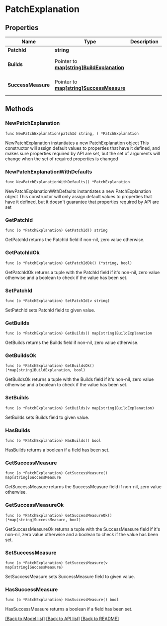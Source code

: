# PatchExplanation

## Properties

Name | Type | Description | Notes
------------ | ------------- | ------------- | -------------
**PatchId** | **string** |  | 
**Builds** | Pointer to [**map[string]BuildExplanation**](BuildExplanation.md) |  | [optional] [default to {}]
**SuccessMeasure** | Pointer to [**map[string]SuccessMeasure**](SuccessMeasure.md) |  | [optional] [default to {}]

## Methods

### NewPatchExplanation

`func NewPatchExplanation(patchId string, ) *PatchExplanation`

NewPatchExplanation instantiates a new PatchExplanation object
This constructor will assign default values to properties that have it defined,
and makes sure properties required by API are set, but the set of arguments
will change when the set of required properties is changed

### NewPatchExplanationWithDefaults

`func NewPatchExplanationWithDefaults() *PatchExplanation`

NewPatchExplanationWithDefaults instantiates a new PatchExplanation object
This constructor will only assign default values to properties that have it defined,
but it doesn't guarantee that properties required by API are set

### GetPatchId

`func (o *PatchExplanation) GetPatchId() string`

GetPatchId returns the PatchId field if non-nil, zero value otherwise.

### GetPatchIdOk

`func (o *PatchExplanation) GetPatchIdOk() (*string, bool)`

GetPatchIdOk returns a tuple with the PatchId field if it's non-nil, zero value otherwise
and a boolean to check if the value has been set.

### SetPatchId

`func (o *PatchExplanation) SetPatchId(v string)`

SetPatchId sets PatchId field to given value.


### GetBuilds

`func (o *PatchExplanation) GetBuilds() map[string]BuildExplanation`

GetBuilds returns the Builds field if non-nil, zero value otherwise.

### GetBuildsOk

`func (o *PatchExplanation) GetBuildsOk() (*map[string]BuildExplanation, bool)`

GetBuildsOk returns a tuple with the Builds field if it's non-nil, zero value otherwise
and a boolean to check if the value has been set.

### SetBuilds

`func (o *PatchExplanation) SetBuilds(v map[string]BuildExplanation)`

SetBuilds sets Builds field to given value.

### HasBuilds

`func (o *PatchExplanation) HasBuilds() bool`

HasBuilds returns a boolean if a field has been set.

### GetSuccessMeasure

`func (o *PatchExplanation) GetSuccessMeasure() map[string]SuccessMeasure`

GetSuccessMeasure returns the SuccessMeasure field if non-nil, zero value otherwise.

### GetSuccessMeasureOk

`func (o *PatchExplanation) GetSuccessMeasureOk() (*map[string]SuccessMeasure, bool)`

GetSuccessMeasureOk returns a tuple with the SuccessMeasure field if it's non-nil, zero value otherwise
and a boolean to check if the value has been set.

### SetSuccessMeasure

`func (o *PatchExplanation) SetSuccessMeasure(v map[string]SuccessMeasure)`

SetSuccessMeasure sets SuccessMeasure field to given value.

### HasSuccessMeasure

`func (o *PatchExplanation) HasSuccessMeasure() bool`

HasSuccessMeasure returns a boolean if a field has been set.


[[Back to Model list]](../README.md#documentation-for-models) [[Back to API list]](../README.md#documentation-for-api-endpoints) [[Back to README]](../README.md)


